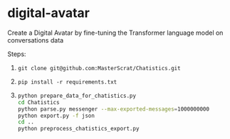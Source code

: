 # digital-avatar
Create a Digital Avatar by fine-tuning the Transformer language model on conversations data

Steps:

1. `git clone git@github.com:MasterScrat/Chatistics.git`

2. `pip install -r requirements.txt`

3. ```bash
   python prepare_data_for_chatistics.py
   cd Chatistics
   python parse.py messenger --max-exported-messages=1000000000
   python export.py -f json
   cd ..
   python preprocess_chatistics_export.py
```

